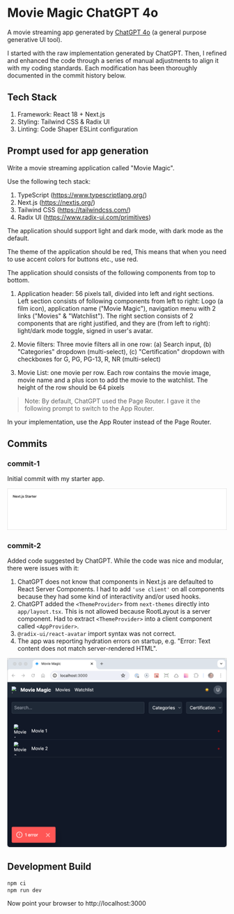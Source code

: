 # Movie Magic ChatGPT 4o

A movie streaming app generated by [ChatGPT 4o](https://chatgpt.com) (a general
purpose generative UI tool).

I started with the raw implementation generated by ChatGPT. Then, I refined and
enhanced the code through a series of manual adjustments to align it with my
coding standards. Each modification has been thoroughly documented in the commit
history below.

## Tech Stack

1. Framework: React 18 + Next.js
2. Styling: Tailwind CSS & Radix UI
3. Linting: Code Shaper ESLint configuration

## Prompt used for app generation

Write a movie streaming application called "Movie Magic".

Use the following tech stack:

1. TypeScript (https://www.typescriptlang.org/)
2. Next.js (https://nextjs.org/)
3. Tailwind CSS (https://tailwindcss.com/)
4. Radix UI (https://www.radix-ui.com/primitives)

The application should support light and dark mode, with dark mode as the
default.

The theme of the application should be red, This means that when you need to use
accent colors for buttons etc., use red.

The application should consists of the following components from top to bottom.

1. Application header: 56 pixels tall, divided into left and right sections.
   Left section consists of following components from left to right: Logo (a
   film icon), application name ("Movie Magic"), navigation menu with 2 links
   ("Movies" & "Watchlist"). The right section consists of 2 components that are
   right justified, and they are (from left to right): light/dark mode toggle,
   signed in user's avatar.

2. Movie filters: Three movie filters all in one row: (a) Search input, (b)
   "Categories" dropdown (multi-select), (c) "Certification" dropdown with
   checkboxes for G, PG, PG-13, R, NR (multi-select)

3. Movie List: one movie per row. Each row contains the movie image, movie name
   and a plus icon to add the movie to the watchlist. The height of the row
   should be 64 pixels

> Note: By default, ChatGPT used the Page Router. I gave it the following prompt
> to switch to the App Router.

In your implementation, use the App Router instead of the Page Router.

## Commits

### commit-1

Initial commit with my starter app.

![Screenshot](assets/screenshot.png)

### commit-2

Added code suggested by ChatGPT. While the code was nice and modular, there were
issues with it:

1. ChatGPT does not know that components in Next.js are defaulted to React
   Server Components. I had to add `'use client'` on all components because they
   had some kind of interactivity and/or used hooks.
2. ChatGPT added the `<ThemeProvider>` from `next-themes` directly into
   `app/layout.tsx`. This is not allowed because RootLayout is a server
   component. Had to extract `<ThemeProvider>` into a client component called
   `<AppProvider>`.
3. `@radix-ui/react-avatar` import syntax was not correct.
4. The app was reporting hydration errors on startup, e.g. "Error: Text content
   does not match server-rendered HTML".

![commit-2](assets/commit-2.png)

## Development Build

```shell
npm ci
npm run dev
```

Now point your browser to http://localhost:3000
